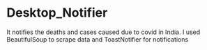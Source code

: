 # Desktop_Notifier
It notifies the deaths and cases caused due to covid in India. I used BeautifulSoup to scrape data and ToastNotifier for notifications
